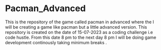 # Pacman_Advanced
This is the repository of the game called pacman in advanced where the I will be creating a game like pacman but a little advanced version. This repository is created on the date of 15-07-2023 as a coding challenge i.e code hustle. From this date 8 pm to the next day 8 pm I will be doing game development continously taking minimum breaks .

